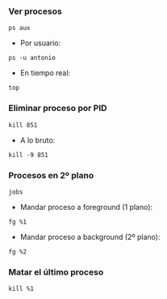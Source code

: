 ### Ver procesos
<pre><code id="codigo">ps aux</code></pre>
- Por usuario:
<pre><code id="codigo">ps -u antonio</code></pre>
- En tiempo real:
<pre><code id="codigo">top</code></pre>
### Eliminar proceso por PID
<pre><code id="codigo">kill 851</code></pre>
- A lo bruto:
<pre><code id="codigo">kill -9 851</code></pre>
### Procesos en 2º plano
<pre><code id="codigo">jobs</code></pre>
- Mandar proceso a foreground (1 plano):
<pre><code id="codigo">fg %1</code></pre>
- Mandar proceso a background (2º plano):
<pre><code id="codigo">fg %2</code></pre>
### Matar el último proceso
<pre><code id="codigo">kill %1</code></pre>
